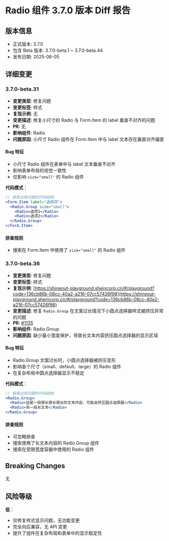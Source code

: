 # Radio 组件 3.7.0 版本 Diff 报告

## 版本信息
- 正式版本: 3.7.0
- 包含 Beta 版本: 3.7.0-beta.1 ~ 3.7.0-beta.44
- 发布日期: 2025-06-05

## 详细变更

### 3.7.0-beta.31
- **变更类型**: 修复问题
- **变更标签**: 样式
- **复现示例**: 无
- **变更描述**: 修复小尺寸的 Radio 与 Form.Item 的 label 垂直不对齐的问题
- **PR**: 无
- **影响组件**: Radio
- **问题原因**: 小尺寸 Radio 组件在 Form.Item 中与 label 文本存在垂直对齐偏差

#### Bug 特征
- 小尺寸 Radio 组件在表单中与 label 文本垂直不对齐
- 影响表单布局的视觉一致性
- 仅影响 `size="small"` 的 Radio 组件

**代码模式**：
```jsx
// 容易出现问题的代码结构
<Form.Item label="选择项">
  <Radio.Group size="small">
    <Radio>选项1</Radio>
    <Radio>选项2</Radio>
  </Radio.Group>
</Form.Item>
```

#### 排查规则
- 搜索在 Form.Item 中使用了 `size="small"` 的 Radio 组件

### 3.7.0-beta.36
- **变更类型**: 修复问题
- **变更标签**: 样式
- **复现示例**: [https://shineout-playground.sheincorp.cn/#/playground?code=136cb86b-08cc-40a2-a216-07cc57426f98](https://shineout-playground.sheincorp.cn/#/playground?code=136cb86b-08cc-40a2-a216-07cc57426f98)
- **变更描述**: 修复 `Radio.Group` 在文案过长情况下小圆点选择器样式被挤压异常的问题
- **PR**: [#1135](https://github.com/sheinsight/shineout-next/pull/1135)
- **影响组件**: Radio.Group
- **问题原因**: 缺少最小宽度保护，导致长文本内容挤压圆点选择器的显示区域

#### Bug 特征
- Radio.Group 文案过长时，小圆点选择器被挤压变形
- 影响各个尺寸（small、default、large）的 Radio 组件
- 在复杂布局中圆点选择器显示不稳定

**代码模式**：
```jsx
// 容易出现问题的代码结构
<Radio.Group>
  <Radio>这是一段很长很长很长的文本内容，可能会挤压圆点选择器</Radio>
  <Radio>另一段长文本</Radio>
</Radio.Group>
```

#### 排查规则
- 可忽略排查
- 搜索使用了长文本内容的 Radio.Group 组件
- 搜索在受限宽度容器中使用的 Radio 组件

## Breaking Changes

无

## 风险等级

**低**：
- 仅修复样式显示问题，无功能变更
- 完全向后兼容，无 API 变更
- 提升了组件在复杂布局和表单中的显示稳定性